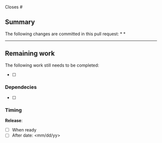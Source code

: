 Closes #

## Summary
<!-- Add a brief description of changes -->


The following changes are committed in this pull request:
*
*


--------------------------------------------------
<!-- Remove this entire section if not needed -->

## Remaining work

The following work still needs to be completed:

- [ ] <List outstanding tasks here>

### Dependecies

- [ ] <Tasks that must be completed before merging this pull request>


### Timing
**Release**:
- [ ] When ready
- [ ] After date: <mm/dd/yy>
